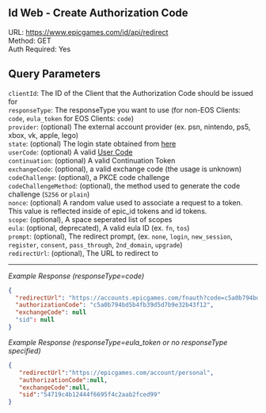 ## Id Web - Create Authorization Code

URL: https://www.epicgames.com/id/api/redirect \
Method: GET \
Auth Required: Yes

## Query Parameters

`clientId`: The ID of the Client that the Authorization Code should be issued for <br/>
`responseType`: The responseType you want to use (for non-EOS Clients: `code`, `eula_token` for EOS Clients: `code`) <br/>
`provider`: (optional) The external account provider (ex. psn, nintendo, ps5, xbox, vk, apple, lego) <br/>
`state`: (optional) The login state obtained from [here](../CreateOAuthState.md) <br/>
`userCode`: (optional) A valid [User Code](../../../AccountService/Authentication/DeviceCode/Create.md) <br/>
`continuation`: (optional) A valid Continuation Token <br/>
`exchangeCode`: (optional), a valid exchange code (the usage is unknown) <br/>
`codeChallenge`: (optional), a PKCE code challenge <br/>
`codeChallengeMethod`: (optional), the method used to generate the code challenge (`S256` or `plain`) <br/>
`nonce`: (optional) A random value used to associate a request to a token. This value is reflected inside of epic_id tokens and id tokens. <br/>
`scope`: (optional), A space seperated list of scopes <br/>
`eula`: (optional, deprecated), A valid eula ID (ex. `fn`, `tos`) <br/>
`prompt`: (optional), The redirect prompt, (ex. `none`, `login`, `new_session`, `register`, `consent`, `pass_through`, `2nd_domain`, `upgrade`)  <br/>
`redirectUrl`: (optional), The URL to redirect to

---

_Example Response (responseType=code)_

```json
{
  "redirectUrl": "https://accounts.epicgames.com/fnauth?code=c5a0b794bd5b4fb39d5d7b9e32b43f12",
  "authorizationCode": "c5a0b794bd5b4fb39d5d7b9e32b43f12",
  "exchangeCode": null
  "sid": null
}
```
_Example Response (responseType=eula_token or no responseType specified)_

```json
{
   "redirectUrl":"https://epicgames.com/account/personal",
   "authorizationCode":null,
   "exchangeCode":null,
   "sid":"54719c4b12444f6695f4c2aab2fced99"
}
```

